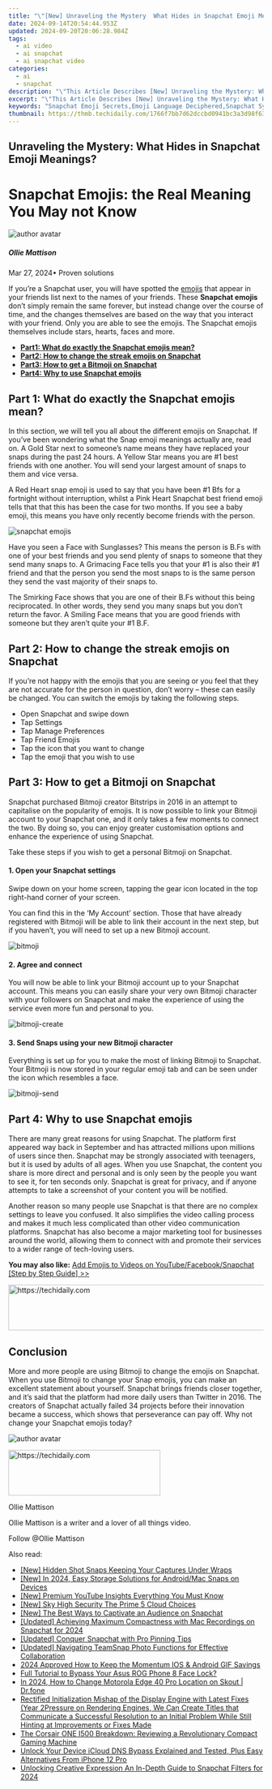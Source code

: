 ```yaml
---
title: "\"[New] Unraveling the Mystery  What Hides in Snapchat Emoji Meanings?\""
date: 2024-09-14T20:54:44.953Z
updated: 2024-09-20T20:06:28.984Z
tags:
  - ai video
  - ai snapchat
  - ai snapchat video
categories:
  - ai
  - snapchat
description: "\"This Article Describes [New] Unraveling the Mystery: What Hides in Snapchat Emoji Meanings?\""
excerpt: "\"This Article Describes [New] Unraveling the Mystery: What Hides in Snapchat Emoji Meanings?\""
keywords: "Snapchat Emoji Secrets,Emoji Language Deciphered,Snapchat Symbols Explained,Decoding Snapchat Emojis,Emoji Meanings Unveiled,Understanding Snapchat Glyphs,Demystifying Snapchat Characters"
thumbnail: https://thmb.techidaily.com/1766f7bb7d62dccbd0941bc3a3d98f6308c902e159cc9f0ddd8cacd9204dab92.jpg
---
```


## Unraveling the Mystery: What Hides in Snapchat Emoji Meanings?

# Snapchat Emojis: the Real Meaning You May not Know

![author avatar](https://images.wondershare.com/filmora/article-images/ollie-mattison.jpg)

##### Ollie Mattison

 Mar 27, 2024• Proven solutions

If you’re a Snapchat user, you will have spotted the [emojis](https://tools.techidaily.com/wondershare/filmora/download/) that appear in your friends list next to the names of your friends. These **Snapchat emojis** don’t simply remain the same forever, but instead change over the course of time, and the changes themselves are based on the way that you interact with your friend. Only you are able to see the emojis. The Snapchat emojis themselves include stars, hearts, faces and more.

* [**Part1: What do exactly the Snapchat emojis mean?**](#part1)
* [**Part2: How to change the streak emojis on Snapchat**](#part2)
* [**Part3: How to get a Bitmoji on Snapchat**](#part3)
* [**Part4: Why to use Snapchat emojis**](#part4)

## Part 1: What do exactly the Snapchat emojis mean?

In this section, we will tell you all about the different emojis on Snapchat. If you’ve been wondering what the Snap emoji meanings actually are, read on. A Gold Star next to someone’s name means they have replaced your snaps during the past 24 hours. A Yellow Star means you are #1 best friends with one another. You will send your largest amount of snaps to them and vice versa.

A Red Heart snap emoji is used to say that you have been #1 Bfs for a fortnight without interruption, whilst a Pink Heart Snapchat best friend emoji tells that that this has been the case for two months. If you see a baby emoji, this means you have only recently become friends with the person.

![snapchat emojis](https://images.wondershare.com/filmora/article-images/snapchat-emojis.JPG)

Have you seen a Face with Sunglasses? This means the person is B.Fs with one of your best friends and you send plenty of snaps to someone that they send many snaps to. A Grimacing Face tells you that your #1 is also their #1 friend and that the person you send the most snaps to is the same person they send the vast majority of their snaps to.

The Smirking Face shows that you are one of their B.Fs without this being reciprocated. In other words, they send you many snaps but you don’t return the favor. A Smiling Face means that you are good friends with someone but they aren’t quite your #1 B.F.

## Part 2: How to change the streak emojis on Snapchat

If you’re not happy with the emojis that you are seeing or you feel that they are not accurate for the person in question, don’t worry – these can easily be changed. You can switch the emojis by taking the following steps.

* Open Snapchat and swipe down
* Tap Settings
* Tap Manage Preferences
* Tap Friend Emojis
* Tap the icon that you want to change
* Tap the emoji that you wish to use

## Part 3: How to get a Bitmoji on Snapchat

Snapchat purchased Bitmoji creator Bitstrips in 2016 in an attempt to capitalise on the popularity of emojis. It is now possible to link your Bitmoji account to your Snapchat one, and it only takes a few moments to connect the two. By doing so, you can enjoy greater customisation options and enhance the experience of using Snapchat.

Take these steps if you wish to get a personal Bitmoji on Snapchat.

#### 1\. Open your Snapchat settings

Swipe down on your home screen, tapping the gear icon located in the top right-hand corner of your screen.

You can find this in the ‘My Account’ section. Those that have already registered with Bitmoji will be able to link their account in the next step, but if you haven’t, you will need to set up a new Bitmoji account.

![bitmoji](https://images.wondershare.com/filmora/article-images/bitmoji-setting.JPG)

#### 2\. Agree and connect

You will now be able to link your Bitmoji account up to your Snapchat account. This means you can easily share your very own Bitmoji character with your followers on Snapchat and make the experience of using the service even more fun and personal to you.

![bitmoji-create](https://images.wondershare.com/filmora/article-images/bitmoji-create.JPG)

#### 3\. Send Snaps using your new Bitmoji character

Everything is set up for you to make the most of linking Bitmoji to Snapchat. Your Bitmoji is now stored in your regular emoji tab and can be seen under the icon which resembles a face.

![bitmoji-send](https://images.wondershare.com/filmora/article-images/bitmoji-send.JPG)

## Part 4: Why to use Snapchat emojis

There are many great reasons for using Snapchat. The platform first appeared way back in September and has attracted millions upon millions of users since then. Snapchat may be strongly associated with teenagers, but it is used by adults of all ages. When you use Snapchat, the content you share is more direct and personal and is only seen by the people you want to see it, for ten seconds only. Snapchat is great for privacy, and if anyone attempts to take a screenshot of your content you will be notified.

Another reason so many people use Snapchat is that there are no complex settings to leave you confused. It also simplifies the video calling process and makes it much less complicated than other video communication platforms. Snapchat has also become a major marketing tool for businesses around the world, allowing them to connect with and promote their services to a wider range of tech-loving users.

**You may also like:** [Add Emojis to Videos on YouTube/Facebook/Snapchat \[Step by Step Guide\] >>](https://tools.techidaily.com/wondershare/filmora/download/)

<!-- affiliate ads begin -->
<a href="https://ephamedtechinc.pxf.io/c/5597632/2123512/26400" target="_top" id="2123512">
  <img src="//a.impactradius-go.com/display-ad/26400-2123512" border="0" alt="https://techidaily.com" width="728" height="90"/>
</a>
<img height="0" width="0" src="https://ephamedtechinc.pxf.io/i/5597632/2123512/26400" style="position:absolute;visibility:hidden;" border="0" />
<!-- affiliate ads end -->

## Conclusion

More and more people are using Bitmoji to change the emojis on Snapchat. When you use Bitmoji to change your Snap emojis, you can make an excellent statement about yourself. Snapchat brings friends closer together, and it’s said that the platform had more daily users than Twitter in 2016\. The creators of Snapchat actually failed 34 projects before their innovation became a success, which shows that perseverance can pay off. Why not change your Snapchat emojis today?

![author avatar](https://images.wondershare.com/filmora/article-images/ollie-mattison.jpg)

<!-- affiliate ads begin -->
<a href="https://aligracehair.sjv.io/c/5597632/1934183/19272" target="_top" id="1934183">
  <img src="//a.impactradius-go.com/display-ad/19272-1934183" border="0" alt="https://techidaily.com" width="300" height="90"/>
</a>
<img height="0" width="0" src="https://aligracehair.sjv.io/i/5597632/1934183/19272" style="position:absolute;visibility:hidden;" border="0" />
<!-- affiliate ads end -->

Ollie Mattison

Ollie Mattison is a writer and a lover of all things video.

Follow @Ollie Mattison

<ins class="adsbygoogle"
      style="display:block"
      data-ad-client="ca-pub-7571918770474297"
      data-ad-slot="8358498916"
      data-ad-format="auto"
      data-full-width-responsive="true"></ins>

<span class="atpl-alsoreadstyle">Also read:</span>
<div><ul>
<li><a href="https://snapchat-videos.techidaily.com/new-hidden-shot-snaps-keeping-your-captures-under-wraps/"><u>[New] Hidden Shot Snaps Keeping Your Captures Under Wraps</u></a></li>
<li><a href="https://snapchat-videos.techidaily.com/new-in-2024-easy-storage-solutions-for-androidmac-snaps-on-devices/"><u>[New] In 2024, Easy Storage Solutions for Android/Mac Snaps on Devices</u></a></li>
<li><a href="https://youtube-blog.techidaily.com/remium-youtube-insights-everything-you-must-know/"><u>[New] Premium YouTube Insights Everything You Must Know</u></a></li>
<li><a href="https://extra-skills.techidaily.com/new-sky-high-security-the-prime-5-cloud-choices/"><u>[New] Sky High Security The Prime 5 Cloud Choices</u></a></li>
<li><a href="https://snapchat-videos.techidaily.com/new-the-best-ways-to-captivate-an-audience-on-snapchat/"><u>[New] The Best Ways to Captivate an Audience on Snapchat</u></a></li>
<li><a href="https://snapchat-videos.techidaily.com/updated-achieving-maximum-compactness-with-mac-recordings-on-snapchat-for-2024/"><u>[Updated] Achieving Maximum Compactness with Mac Recordings on Snapchat for 2024</u></a></li>
<li><a href="https://snapchat-videos.techidaily.com/updated-conquer-snapchat-with-pro-pinning-tips/"><u>[Updated] Conquer Snapchat with Pro Pinning Tips</u></a></li>
<li><a href="https://snapchat-videos.techidaily.com/updated-navigating-teamsnap-photo-functions-for-effective-collaboration/"><u>[Updated] Navigating TeamSnap Photo Functions for Effective Collaboration</u></a></li>
<li><a href="https://twitter-videos.techidaily.com/2024-approved-how-to-keep-the-momentum-ios-and-android-gif-savings/"><u>2024 Approved How to Keep the Momentum IOS & Android GIF Savings</u></a></li>
<li><a href="https://android-unlock.techidaily.com/full-tutorial-to-bypass-your-asus-rog-phone-8-face-lock-by-drfone-android/"><u>Full Tutorial to Bypass Your Asus ROG Phone 8 Face Lock?</u></a></li>
<li><a href="https://location-social.techidaily.com/in-2024-how-to-change-motorola-edge-40-pro-location-on-skout-drfone-by-drfone-virtual-android/"><u>In 2024, How to Change Motorola Edge 40 Pro Location on Skout | Dr.fone</u></a></li>
<li><a href="https://win-howtos.techidaily.com/rectified-initialization-mishap-of-the-display-engine-with-latest-fixes-year-2pressure-on-rendering-engines-we-can-create-titles-that-communicate-a-successf111/"><u>Rectified Initialization Mishap of the Display Engine with Latest Fixes (Year 2Pressure on Rendering Engines, We Can Create Titles that Communicate a Successful Resolution to an Initial Problem While Still Hinting at Improvements or Fixes Made</u></a></li>
<li><a href="https://audio-editing.techidaily.com/the-corsair-one-i500-breakdown-reviewing-a-revolutionary-compact-gaming-machine/"><u>The Corsair ONE I500 Breakdown: Reviewing a Revolutionary Compact Gaming Machine</u></a></li>
<li><a href="https://activate-lock.techidaily.com/unlock-your-device-icloud-dns-bypass-explained-and-tested-plus-easy-alternatives-from-iphone-12-pro-by-drfone-ios/"><u>Unlock Your Device iCloud DNS Bypass Explained and Tested, Plus Easy Alternatives From iPhone 12 Pro</u></a></li>
<li><a href="https://snapchat-videos.techidaily.com/unlocking-creative-expression-an-in-depth-guide-to-snapchat-filters-for-2024/"><u>Unlocking Creative Expression An In-Depth Guide to Snapchat Filters for 2024</u></a></li>
</ul></div>


